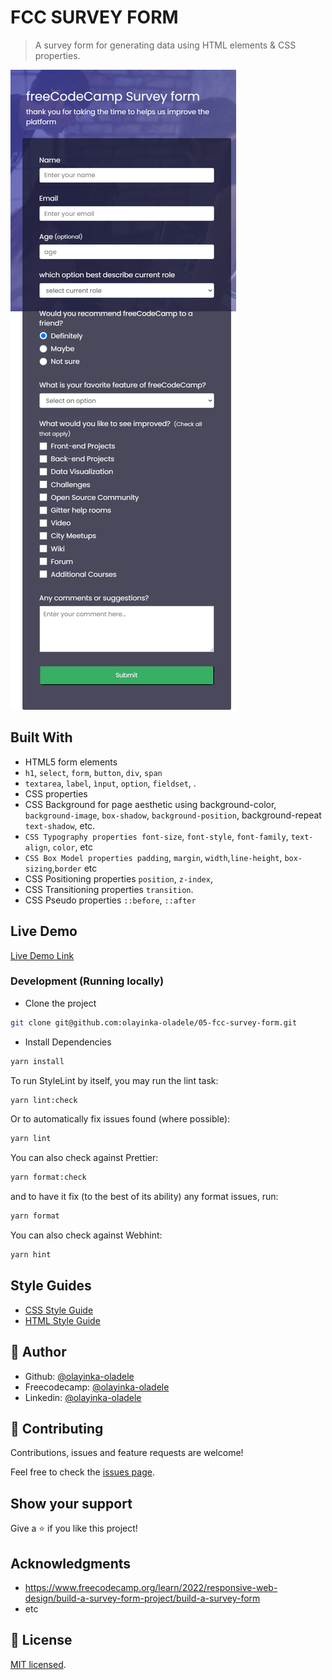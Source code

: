 # FCC SURVEY FORM

> A survey form for generating data using HTML elements & CSS properties.

![screenshot](./olayinka-fcc-survey-form.netlify.app_.png)

## Built With

- HTML5 form elements
- `h1`, `select`, `form`, `button`, `div`, `span`
- `textarea`, `label`, `ìnput`, `option`, `fieldset`, .
- CSS properties
- CSS Background for page aesthetic using background-color, `background-image`,
  `box-shadow`, `background-position`,
  background-repeat
  `text-shadow`, etc.
- `CSS Typography properties font-size`, `font-style`, `font-family`, `text-align`, `color`, etc
- `CSS Box Model properties padding`, `margin`, `width`,`line-height`, `box-sizing`,`border` etc
- CSS Positioning properties
  `position`, `z-index`,
- CSS Transitioning properties
  `transition`.
- CSS Pseudo properties
  `::before`, `::after`

## Live Demo

[Live Demo Link](https://olayinka-fcc-survey-form.netlify.app/)

### Development (Running locally)

- Clone the project

```bash
git clone git@github.com:olayinka-oladele/05-fcc-survey-form.git

```

- Install Dependencies

```bash
yarn install
```

To run StyleLint by itself, you may run the lint task:

```bash
yarn lint:check
```

Or to automatically fix issues found (where possible):

```bash
yarn lint
```

You can also check against Prettier:

```bash
yarn format:check
```

and to have it fix (to the best of its ability) any format issues, run:

```bash
yarn format
```

You can also check against Webhint:

```bash
yarn hint
```

## Style Guides

- [CSS Style Guide](http://udacity.github.io/frontend-nanodegree-styleguide/css.html)
- [HTML Style Guide](http://udacity.github.io/frontend-nanodegree-styleguide/index.html)

## 👤 Author

- Github: [@olayinka-oladele](https://github.com/olayinka-oladele)
- Freecodecamp: [@olayinka-oladele](https://freecodecamp.com/author)
- Linkedin: [@olayinka-oladele](https://www.linkedin.com/in/author/)

## 🤝 Contributing

Contributions, issues and feature requests are welcome!

Feel free to check the [issues page](../../issues).

## Show your support

Give a ⭐️ if you like this project!

## Acknowledgments

- https://www.freecodecamp.org/learn/2022/responsive-web-design/build-a-survey-form-project/build-a-survey-form
- etc

## 📝 License

[MIT licensed](./LICENSE).
